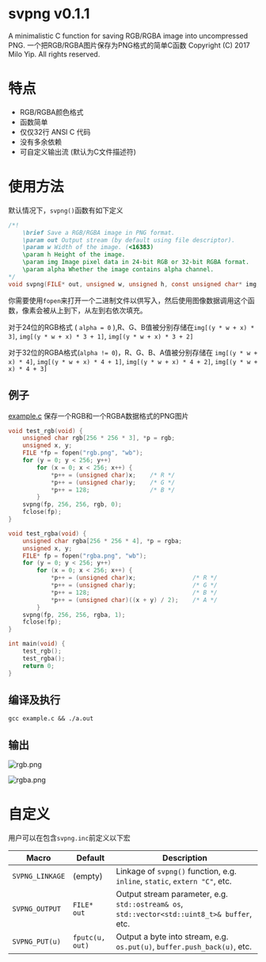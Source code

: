 # svpng v0.1.1

A minimalistic C function for saving RGB/RGBA image into uncompressed PNG.
一个把RGB/RGBA图片保存为PNG格式的简单C函数
Copyright (C) 2017 Milo Yip. All rights reserved.


# 特点
* RGB/RGBA颜色格式
* 函数简单
* 仅仅32行 ANSI C 代码
* 没有多余依赖
* 可自定义输出流 (默认为C文件描述符)

# 使用方法

默认情况下，`svpng()`函数有如下定义

~~~c
/*!
    \brief Save a RGB/RGBA image in PNG format.
    \param out Output stream (by default using file descriptor).
    \param w Width of the image. (<16383)
    \param h Height of the image.
    \param img Image pixel data in 24-bit RGB or 32-bit RGBA format.
    \param alpha Whether the image contains alpha channel.
*/
void svpng(FILE* out, unsigned w, unsigned h, const unsigned char* img, int alpha);
~~~


你需要使用`fopen`来打开一个二进制文件以供写入，然后使用图像数据调用这个函数，像素会被从上到下，从左到右依次填充。


对于24位的RGB格式 ( `alpha = 0` ),R、G、B值被分别存储在`img[(y * w + x) * 3]`, `img[(y * w + x) * 3 + 1]`, `img[(y * w + x) * 3 + 2]`

对于32位的RGBA格式(`alpha != 0`)，R、G、B、A值被分别存储在 `img[(y * w + x) * 4]`, `img[(y * w + x) * 4 + 1]`, `img[(y * w + x) * 4 + 2]`, `img[(y * w + x) * 4 + 3]`

## 
## 例子
[example.c](example.c) 保存一个RGB和一个RGBA数据格式的PNG图片

~~~c
void test_rgb(void) {
    unsigned char rgb[256 * 256 * 3], *p = rgb;
    unsigned x, y;
    FILE *fp = fopen("rgb.png", "wb");
    for (y = 0; y < 256; y++)
        for (x = 0; x < 256; x++) {
            *p++ = (unsigned char)x;    /* R */
            *p++ = (unsigned char)y;    /* G */
            *p++ = 128;                 /* B */
        }
    svpng(fp, 256, 256, rgb, 0);
    fclose(fp);
}

void test_rgba(void) {
    unsigned char rgba[256 * 256 * 4], *p = rgba;
    unsigned x, y;
    FILE* fp = fopen("rgba.png", "wb");
    for (y = 0; y < 256; y++)
        for (x = 0; x < 256; x++) {
            *p++ = (unsigned char)x;                /* R */
            *p++ = (unsigned char)y;                /* G */
            *p++ = 128;                             /* B */
            *p++ = (unsigned char)((x + y) / 2);    /* A */
        }
    svpng(fp, 256, 256, rgba, 1);
    fclose(fp);
}

int main(void) {
    test_rgb();
    test_rgba();
    return 0;
}
~~~

## 编译及执行

~~~
gcc example.c && ./a.out
~~~

## 输出

![rgb.png](rgb.png)

![rgba.png](rgba.png)

# 自定义

用户可以在包含`svpng.inc`前定义以下宏

| Macro           | Default         | Description |
|-----------------|-----------------|-------------|
| `SVPNG_LINKAGE` | (empty)         | Linkage of `svpng()` function, e.g. `inline`, `static`, `extern "C"`, etc. |
| `SVPNG_OUTPUT`  | `FILE* out`     | Output stream parameter, e.g. `std::ostream& os`, `std::vector<std::uint8_t>& buffer`, etc. |
| `SVPNG_PUT(u)`  | `fputc(u, out)` | Output a byte into stream, e.g. `os.put(u)`, `buffer.push_back(u)`, etc. |
